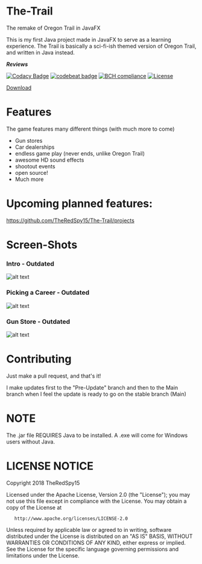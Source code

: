 # The-Trail
The remake of Oregon Trail in JavaFX

This is my first Java project made in JavaFX to serve as a learning experience.
The Trail is basically a sci-fi-ish themed version of Oregon Trail, and written in Java instead.

***Reviews***

[![Codacy Badge](https://api.codacy.com/project/badge/Grade/99a9da07e094482d921f1930eaca3a5f)](https://www.codacy.com/app/hjadar15/The-Trail?utm_source=github.com&amp;utm_medium=referral&amp;utm_content=TheRedSpy15/The-Trail&amp;utm_campaign=Badge_Grade)
[![codebeat badge](https://codebeat.co/badges/887b7850-0e7b-4e5b-8c0f-925ba5d31f99)](https://codebeat.co/projects/github-com-theredspy15-the-trail-pre-update-branch)
[![BCH compliance](https://bettercodehub.com/edge/badge/TheRedSpy15/The-Trail?branch=master)](https://bettercodehub.com/)
[![License](https://img.shields.io/badge/License-Apache%202.0-blue.svg)](https://opensource.org/licenses/Apache-2.0)

<a class="github-button" href="https://github.com/TheRedSpy15/The-Trail/archive/master.zip" data-icon="octicon-cloud-download" data-size="large" aria-label="Download TheRedSpy15/The-Trail on GitHub">Download</a>

# Features

The game features many different things (with much more to come)
- Gun stores
- Car dealerships
- endless game play (never ends, unlike Oregon Trail)
- awesome HD sound effects
- shootout events
- open source!
- Much more

# Upcoming planned features:
https://github.com/TheRedSpy15/The-Trail/projects 

# Screen-Shots

### Intro - Outdated

![alt text](https://s8.postimg.org/k1hn7kbbp/startscene.jpg "Intro")

### Picking a Career - Outdated

![alt text](https://s8.postimg.org/6xc2uv3ud/careerscene.jpg "Career")

### Gun Store - Outdated

![alt text](https://s8.postimg.org/6kkoootad/gunstorescene.jpg "GunStore")

    
# Contributing

Just make a pull request, and that's it!

I make updates first to the "Pre-Update" branch and then to the Main branch when I feel the update is ready to go on the stable branch (Main)

# NOTE

The .jar file REQUIRES Java to be installed. A .exe will come for Windows users without Java.

# **LICENSE NOTICE**

Copyright 2018 TheRedSpy15

   Licensed under the Apache License, Version 2.0 (the "License");
   you may not use this file except in compliance with the License.
   You may obtain a copy of the License at

       http://www.apache.org/licenses/LICENSE-2.0

   Unless required by applicable law or agreed to in writing, software
   distributed under the License is distributed on an "AS IS" BASIS,
   WITHOUT WARRANTIES OR CONDITIONS OF ANY KIND, either express or implied.
   See the License for the specific language governing permissions and
   limitations under the License.
